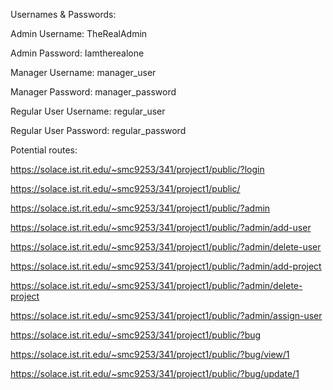 Usernames & Passwords:

Admin Username: TheRealAdmin

Admin Password: Iamtherealone

Manager Username: manager_user

Manager Password: manager_password

Regular User Username: regular_user

Regular User Password: regular_password


Potential routes:

https://solace.ist.rit.edu/~smc9253/341/project1/public/?login

https://solace.ist.rit.edu/~smc9253/341/project1/public/

https://solace.ist.rit.edu/~smc9253/341/project1/public/?admin

https://solace.ist.rit.edu/~smc9253/341/project1/public/?admin/add-user

https://solace.ist.rit.edu/~smc9253/341/project1/public/?admin/delete-user

https://solace.ist.rit.edu/~smc9253/341/project1/public/?admin/add-project

https://solace.ist.rit.edu/~smc9253/341/project1/public/?admin/delete-project

https://solace.ist.rit.edu/~smc9253/341/project1/public/?admin/assign-user

https://solace.ist.rit.edu/~smc9253/341/project1/public/?bug

https://solace.ist.rit.edu/~smc9253/341/project1/public/?bug/view/1

https://solace.ist.rit.edu/~smc9253/341/project1/public/?bug/update/1